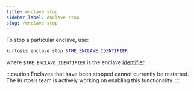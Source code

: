 ```yaml
---
title: enclave stop
sidebar_label: enclave stop
slug: /enclave-stop
---
```


To stop a particular enclave, use:

```bash
kurtosis enclave stop $THE_ENCLAVE_IDENTIFIER 
```
where `$THE_ENCLAVE_IDENTIFIER` is the enclave [identifier](../concepts-reference/resource-identifier.md).

:::caution
Enclaves that have been stopped cannot currently be restarted. The Kurtosis team is actively working on enabling this functionality.
:::
